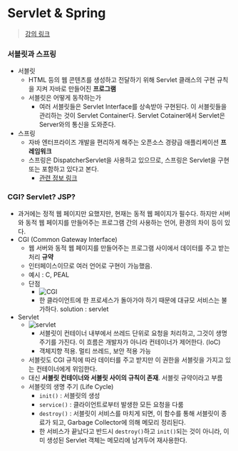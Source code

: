 # Servlet & Spring

> [강의 링크](https://www.youtube.com/watch?v=cmwmamOQmPc)

### 서블릿과 스프링

- 서블릿
  - HTML 등의 웹 콘텐츠를 생성하고 전달하기 위해 Servlet 클래스의 구현 규칙을 지켜 자바로 만들어진 **프로그램**
  - 서블릿은 어떻게 동작하는가
    - 여러 서블릿들은 Servlet Interface를 상속받아 구현된다. 이 서블릿들을 관리하는 것이 Servlet Container다. Servlet Cotainer에서 Servlet은 Server와의 통신을 도와준다.
- 스프링
  - 자바 엔터프라이즈 개발을 편리하게 해주는 오픈소스 경량급 애플리케이션 **프레임워크**
  - 스프링은 DispatcherServlet을 사용하고 있으므로, 스프링은 Servlet을 구현 또는 포함하고 있다고 본다.
    - [관련 정보 링크](https://blog.woniper.net/369)

### CGI? Servlet? JSP?

- 과거에는 정적 웹 페이지만 요했지만, 현재는 동적 웹 페이지가 필수다. 하지만 서버와 동적 웹 페이지를 만들어주는 프로그램 간의 사용하는 언어, 환경의 차이 등이 있다.
- CGI (Common Gateway Interface)
  - 웹 서버와 동적 웹 페이지를 만들어주는 프로그램 사이에서 데이터를 주고 받는 처리 **규약**
  - 인터페이스이므로 여러 언어로 구현이 가능했음.
  - 예시 : C, PEAL
  - 단점
    - ![CGI](https://user-images.githubusercontent.com/52440668/91112736-de8a4600-e6be-11ea-8d19-0310f64e337c.JPG)
    - 한 클라이언트에 한 프로세스가 돌아가야 하기 때문에 대규모 서비스는 불가하다. solution : servlet
- Servlet
  - ![servlet](https://user-images.githubusercontent.com/52440668/91112741-dfbb7300-e6be-11ea-8ed1-74ef976240ce.JPG)
    - 서블릿이 컨테이너 내부에서 쓰레드 단위로 요청을 처리하고, 그것이 생명 주기를 가진다. 이 흐름은 개발자가 아니라 컨테이너가 제어한다. (IoC)
    - 객체지향 적용. 멀티 쓰레드, 보안 적용 가능
  - 서블릿도 CGI 규칙에 따라 데이터를 주고 받지만 이 권한을 서블릿을 가지고 있는 컨테이너에게 위임한다.
  - 대신 **서블릿 컨테이너와 서블릿 사이의 규칙이 존재**. 서블릿 규약이라고 부름
  - 서블릿의 생명 주기 (Life Cycle)
    - `init()` : 서블릿의 생성
    - `service()` : 클라이언트로부터 발생한 모든 요청을 다룸
    - `destroy()` : 서블릿이 서비스를 마치게 되면, 이 함수를 통해 서블릿이 종료가 되고, Garbage Collector에 의해 메모리 정리된다.
    - 한 서비스가 끝났다고 반드시 `destroy()`하고 `init()`되는 것이 아니라, 이미 생성된 Servlet 객체는 메모리에 남겨두어 재사용한다.
